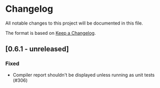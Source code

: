 # Changelog

All notable changes to this project will be documented in this file.

The format is based on [Keep a Changelog](https://keepachangelog.com/en/1.0.0/).

## [0.6.1 - unreleased]
### Fixed
- Compiler report shouldn't be displayed unless running as unit tests (#306)
